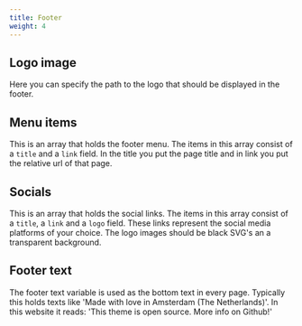 ```yaml
---
title: Footer
weight: 4
---
```


## Logo image

Here you can specify the path to the logo that should be displayed in the footer.

## Menu items

This is an array that holds the footer menu. The items in this array consist of a `title` and a `link` field. In the title you put the page title and in link you put the relative url of that page.

## Socials

This is an array that holds the social links. The items in this array consist of a `title`, a `link` and a `logo` field. These links represent the social media platforms of your choice. The logo images should be black SVG's an a transparent background.

## Footer text

The footer text variable is used as the bottom text in every page. Typically this holds texts like 'Made with love in Amsterdam (The Netherlands)'. In this website it reads: 'This theme is open source. More info on Github!'